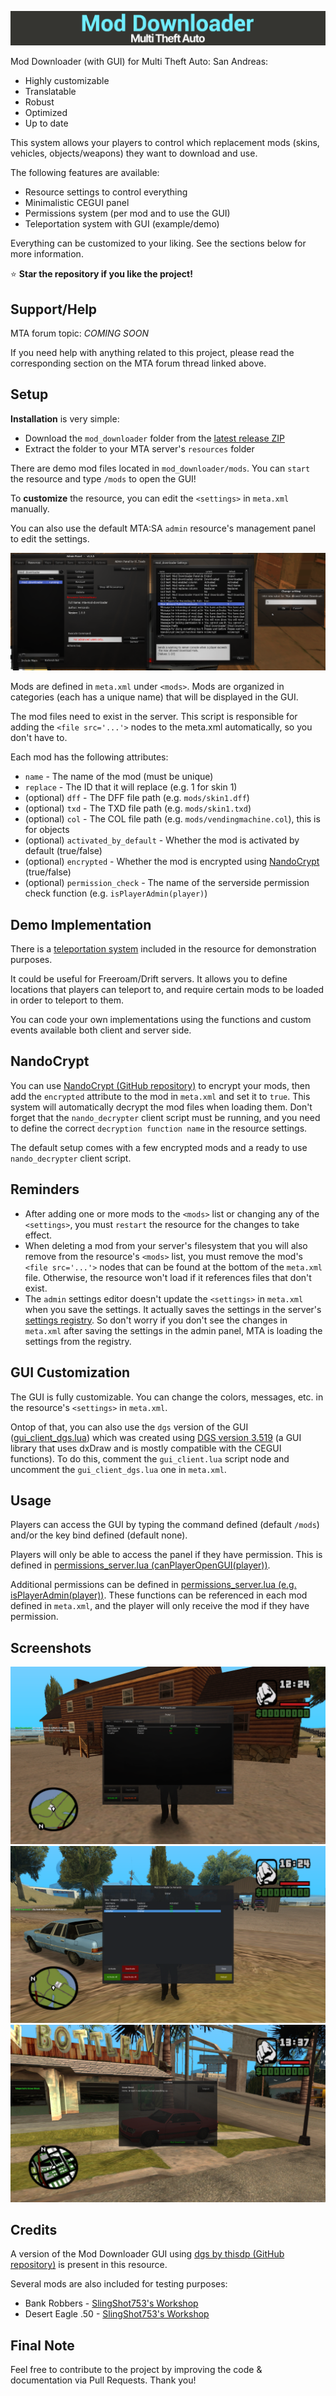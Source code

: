 ![Banner](/.github/images/banner.png)

Mod Downloader (with GUI) for Multi Theft Auto: San Andreas:

- Highly customizable
- Translatable
- Robust
- Optimized
- Up to date

This system allows your players to control which replacement mods (skins, vehicles, objects/weapons) they want to download and use.

The following features are available:

- Resource settings to control everything
- Minimalistic CEGUI panel
- Permissions system (per mod and to use the GUI)
- Teleportation system with GUI (example/demo)

Everything can be customized to your liking. See the sections below for more information.

⭐ **Star the repository if you like the project!**

## Support/Help

MTA forum topic: *COMING SOON*

If you need help with anything related to this project, please read the corresponding section on the MTA forum thread linked above.

## Setup

**Installation** is very simple:

- Download the `mod_downloader` folder from the [latest release ZIP](https://github.com/Fernando-A-Rocha/mta-mod-downloader/releases/latest)
- Extract the folder to your MTA server's `resources` folder

There are demo mod files located in `mod_downloader/mods`. You can `start` the resource and type `/mods` to open the GUI!

To **customize** the resource, you can edit the `<settings>` in `meta.xml` manually.

You can also use the default MTA:SA `admin` resource's management panel to edit the settings.

![Admin panel](/.github/images/admin_settings.png)

Mods are defined in `meta.xml` under `<mods>`. Mods are organized in categories (each has a unique name) that will be displayed in the GUI.

The mod files need to exist in the server. This script is responsible for adding the `<file src='...'>` nodes to the meta.xml automatically, so you don't have to.

Each mod has the following attributes:

- `name` - The name of the mod (must be unique)
- `replace` - The ID that it will replace (e.g. 1 for skin 1)
- (optional) `dff` - The DFF file path (e.g. `mods/skin1.dff`)
- (optional) `txd` - The TXD file path (e.g. `mods/skin1.txd`)
- (optional) `col` - The COL file path (e.g. `mods/vendingmachine.col`), this is for objects
- (optional) `activated_by_default` - Whether the mod is activated by default (true/false)
- (optional) `encrypted` - Whether the mod is encrypted using [NandoCrypt](#NandoCrypt) (true/false)
- (optional) `permission_check` - The name of the serverside permission check function (e.g. `isPlayerAdmin(player)`)

## Demo Implementation

There is a [teleportation system](/mod_downloader/main/teleport_client.lua) included in the resource for demonstration purposes.

It could be useful for Freeroam/Drift servers. It allows you to define locations that players can teleport to, and require certain mods to be loaded in order to teleport to them.

You can code your own implementations using the functions and custom events available both client and server side.

## NandoCrypt

You can use [NandoCrypt (GitHub repository)](https://github.com/Fernando-A-Rocha/mta-nandocrypt) to encrypt your mods, then add the `encrypted` attribute to the mod in `meta.xml` and set it to `true`. This system will automatically decrypt the mod files when loading them. Don't forget that the `nando_decrypter` client script must be running, and you need to define the correct `decryption function name` in the resource settings.

The default setup comes with a few encrypted mods and a ready to use `nando_decrypter` client script.

## Reminders

- After adding one or more mods to the `<mods>` list or changing any of the `<settings>`, you must `restart` the resource for the changes to take effect.
- When deleting a mod from your server's filesystem that you will also remove from the resource's `<mods>` list, you must remove the mod's `<file src='...'>` nodes that can be found at the bottom of the `meta.xml` file. Otherwise, the resource won't load if it references files that don't exist.
- The `admin` settings editor doesn't update the `<settings>` in `meta.xml` when you save the settings. It actually saves the settings in the server's [settings registry](https://wiki.multitheftauto.com/wiki/Settings_system). So don't worry if you don't see the changes in `meta.xml` after saving the settings in the admin panel, MTA is loading the settings from the registry.

## GUI Customization

The GUI is fully customizable. You can change the colors, messages, etc. in the resource's `<settings>` in `meta.xml`.

Ontop of that, you can also use the `dgs` version of the GUI ([gui_client_dgs.lua](/mod_downloader/main/gui_client_dgs.lua)) which was created using [DGS version 3.519](https://github.com/thisdp/dgs/releases/tag/3.519) (a GUI library that uses dxDraw and is mostly compatible with the CEGUI functions). To do this, comment the `gui_client.lua` script node and uncomment the `gui_client_dgs.lua` one in `meta.xml`.

## Usage

Players can access the GUI by typing the command defined (default `/mods`) and/or the key bind defined (default none).

Players will only be able to access the panel if they have permission. This is defined in [permissions_server.lua (canPlayerOpenGUI(player))](/mod_downloader/main/permissions_server.lua).

Additional permissions can be defined in [permissions_server.lua (e.g. isPlayerAdmin(player))](/mod_downloader/main/permissions_server.lua). These functions can be referenced in each mod defined in `meta.xml`, and the player will only receive the mod if they have permission.

## Screenshots

![Screenshot](/.github/images/demo_gui.png)
![Screenshot](/.github/images/demo_gui_dgs.png)
![Screenshot](/.github/images/demo_tpGUI.png)

## Credits

A version of the Mod Downloader GUI using [dgs by thisdp (GitHub repository)](https://github.com/thisdp/dgs) is present in this resource.

Several mods are also included for testing purposes:

- Bank Robbers - [SlingShot753's Workshop](https://gtaforums.com/topic/917058-slingshot753s-workshop/)
- Desert Eagle .50 - [SlingShot753's Workshop](https://gtaforums.com/topic/917058-slingshot753s-workshop/)

## Final Note

Feel free to contribute to the project by improving the code & documentation via Pull Requests. Thank you!
